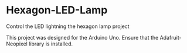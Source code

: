 # Hexagon-LED-Lamp
Control the LED lightning the hexagon lamp project 

This project was designed for the Arduino Uno.
Ensure that the Adafruit-Neopixel library is installed.
